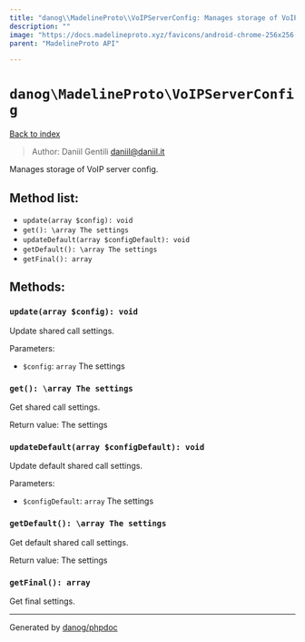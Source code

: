 ```yaml
---
title: "danog\\MadelineProto\\VoIPServerConfig: Manages storage of VoIP server config."
description: ""
image: "https://docs.madelineproto.xyz/favicons/android-chrome-256x256.png"
parent: "MadelineProto API"

---
```

# `danog\MadelineProto\VoIPServerConfig`
[Back to index](../../index.md)

> Author: Daniil Gentili <daniil@daniil.it>  
  

Manages storage of VoIP server config.  




## Method list:
* `update(array $config): void`
* `get(): \array The settings`
* `updateDefault(array $configDefault): void`
* `getDefault(): \array The settings`
* `getFinal(): array`

## Methods:
### `update(array $config): void`

Update shared call settings.


Parameters:

* `$config`: `array` The settings  



### `get(): \array The settings`

Get shared call settings.


Return value: The settings


### `updateDefault(array $configDefault): void`

Update default shared call settings.


Parameters:

* `$configDefault`: `array` The settings  



### `getDefault(): \array The settings`

Get default shared call settings.


Return value: The settings


### `getFinal(): array`

Get final settings.



---
Generated by [danog/phpdoc](https://phpdoc.daniil.it)
